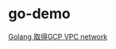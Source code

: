 # go-demo
[Golang 取得GCP VPC network](https://matthung0807.blogspot.com/2023/04/go-get-gcp-vpc-network.html)
